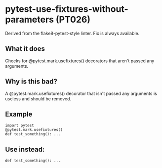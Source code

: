 # pytest-use-fixtures-without-parameters (PT026)
Derived from the flake8-pytest-style linter.
Fix is always available.
## What it does
Checks for @pytest.mark.usefixtures() decorators that aren't passed any
arguments.
## Why is this bad?
A @pytest.mark.usefixtures() decorator that isn't passed any arguments is
useless and should be removed.
## Example
```
import pytest
@pytest.mark.usefixtures()
def test_something(): ...
```
## Use instead:
```
def test_something(): ...
```